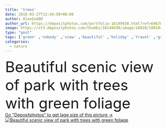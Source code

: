 ```yaml
---
title: 'trees'
date: 2018-03-27T13:44:50+00:00
author: AlexGukBO
author_url: https://depositphotos.com/portfolio-16149430.html?ref=64678756
image: https://st3.depositphotos.com/thumbs/16149430/image/18810/188104598/api_thumb_450.jpg?forcejpeg=true
type: "post"
tags: ['green' ,'nobody' ,'view' ,'beautiful' ,'holiday' ,'travel' ,'grass' ,'park' ,'outdoors' ,'scene' ,'nature' ,'leaves' ,'majestic' ,'plants' ,'flora' ,'foliage' ,'idyllic' ,'tranquil' ,'scenery' ,'tourism' ,'tranquility' ,'vacation' ,'journey' ,'outside' ,'trip' ,'asia' ,'voyage' ,'sightseeing' ,'destination' ,'weekend' ,'daytime' ,'kandy' ,'beauty in nature' ,'scenic view' ,'Non Urban Scene' ,'natural beauty' ,'Sri Lanka' ,'Natural Landmark' ]
categories: 
  - nature
---
```

<div aling="center">
            <font size="60"> Beautiful scenic view of park with trees with green foliage</font>   
</div>
<div>
    <a href='https://depositphotos.com/188104598/stock-photo-trees.html?ref=64678756' target=_blank > Go "Depositphotos" to get lage size of this picture ->
        <img href='https://depositphotos.com/188104598/stock-photo-trees.html?ref=64678756' src='https://st3.depositphotos.com/16149430/18810/i/950/depositphotos_188104598-stock-photo-trees.jpg?forcejpeg=true' alt='Beautiful scenic view of park with trees with green foliage' >
    </a>
</div>
